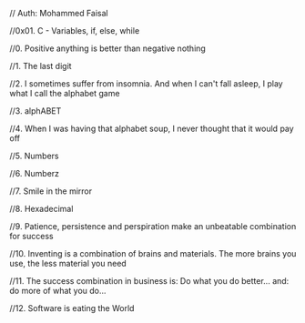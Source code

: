 // Auth: Mohammed Faisal

//0x01. C - Variables, if, else, while

//0. Positive anything is better than negative nothing

//1. The last digit

//2. I sometimes suffer from insomnia. And when I can't fall asleep, I play what I call the alphabet game

//3. alphABET

//4. When I was having that alphabet soup, I never thought that it would pay off

//5. Numbers

//6. Numberz

//7. Smile in the mirror

//8. Hexadecimal

//9. Patience, persistence and perspiration make an unbeatable combination for success

//10. Inventing is a combination of brains and materials. The more brains you use, the less material you need

//11. The success combination in business is: Do what you do better... and: do more of what you do...

//12. Software is eating the World

